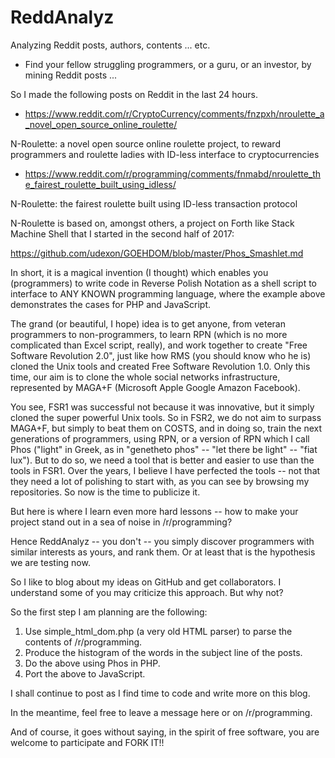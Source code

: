 # ReddAnalyz
Analyzing Reddit posts, authors, contents ... etc.

- Find your fellow struggling programmers, or a guru, or an investor, by mining Reddit posts ...

So I made the following posts on Reddit in the last 24 hours.

- https://www.reddit.com/r/CryptoCurrency/comments/fnzpxh/nroulette_a_novel_open_source_online_roulette/

N-Roulette: a novel open source online roulette project, to reward programmers and roulette ladies with ID-less interface to cryptocurrencies

- https://www.reddit.com/r/programming/comments/fnmabd/nroulette_the_fairest_roulette_built_using_idless/

N-Roulette: the fairest roulette built using ID-less transaction protocol

N-Roulette is based on, amongst others, a project on Forth like Stack Machine Shell that I started in the second half of 2017: 

https://github.com/udexon/GOEHDOM/blob/master/Phos_Smashlet.md

In short, it is a magical invention (I thought) which enables you (programmers) to write code in Reverse Polish Notation as a shell script to interface to ANY KNOWN programming language, where the example above demonstrates the cases for PHP and JavaScript.

The grand (or beautiful, I hope) idea is to get anyone, from veteran programmers to non-programmers, to learn RPN (which is no more complicated than Excel script, really), and work together to create "Free Software Revolution 2.0", just like how RMS (you should know who he is) cloned the Unix tools and created Free Software Revolution 1.0. Only this time, our aim is to clone the whole social networks infrastructure, represented by MAGA+F (Microsoft Apple Google Amazon Facebook).

You see, FSR1 was successful not because it was innovative, but it simply cloned the super powerful Unix tools. So in FSR2, we do not aim to surpass MAGA+F, but simply to beat them on COSTS, and in doing so, train the next generations of programmers, using RPN, or a version of RPN which I call Phos ("light" in Greek, as in "genetheto phos" -- "let there be light" -- "fiat lux"). But to do so, we need a tool that is better and easier to use than the tools in FSR1. Over the years, I believe I have perfected the tools -- not that they need a lot of polishing to start with, as you can see by browsing my repositories. So now is the time to publicize it.

But here is where I learn even more hard lessons -- how to make your project stand out in a sea of noise in /r/programming?

Hence ReddAnalyz -- you don't -- you simply discover programmers with similar interests as yours, and rank them. Or at least that is the hypothesis we are testing now.

So I like to blog about my ideas on GitHub and get collaborators. I understand some of you may criticize this approach. But why not?

So the first step I am planning are the following:

1. Use simple_html_dom.php (a very old HTML parser) to parse the contents of /r/programming.
2. Produce the histogram of the words in the subject line of the posts.
3. Do the above using Phos in PHP.
4. Port the above to JavaScript.

I shall continue to post as I find time to code and write more on this blog.

In the meantime, feel free to leave a message here or on /r/programming.

And of course, it goes without saying, in the spirit of free software, you are welcome to participate and FORK IT!!

